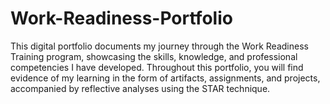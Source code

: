 # Work-Readiness-Portfolio
This digital portfolio documents my journey through the Work Readiness Training program, showcasing the skills, knowledge, and professional competencies I have developed.  Throughout this portfolio, you will find evidence of my learning in the form of artifacts, assignments, and projects, accompanied by reflective analyses using the STAR technique.
